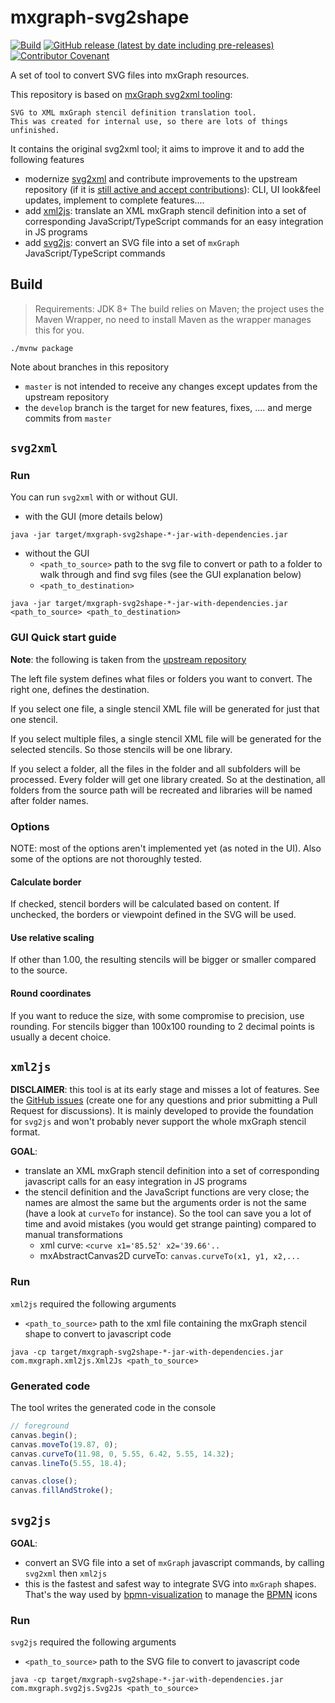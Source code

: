 # mxgraph-svg2shape
[![Build](https://github.com/process-analytics//mxgraph-svg2shape/workflows/Build/badge.svg)](https://github.com/process-analytics/mxgraph-svg2shape/actions)
[![GitHub release (latest by date including pre-releases)](https://img.shields.io/github/v/release/process-analytics/mxgraph-svg2shape?color=orange&include_prereleases)](https://github.com/process-analytics/mxgraph-svg2shape/releases)
[![Contributor Covenant](https://img.shields.io/badge/Contributor%20Covenant-v2.0%20adopted-ff69b4.svg)](https://github.com/process-analytics/.github/blob/main/CODE_OF_CONDUCT.md)



A set of tool to convert SVG files into mxGraph resources.

This repository is based on [mxGraph svg2xml tooling](https://github.com/jgraph/svg2xml):
```
SVG to XML mxGraph stencil definition translation tool.
This was created for internal use, so there are lots of things unfinished.
```

It contains the original svg2xml tool; it aims to improve it and to add the following features
- modernize [svg2xml](#svg2xml) and contribute improvements to the upstream repository (if it is [still active and accept
 contributions](https://github.com/jgraph/svg2xml/pull/13#issuecomment-619573225)): CLI, UI look&feel updates, implement to complete features....
- add [xml2js](#xml2js): translate an XML mxGraph stencil definition into a set of corresponding JavaScript/TypeScript commands for an
easy integration in JS programs
- add [svg2js](#svg2js): convert an SVG file into a set of `mxGraph` JavaScript/TypeScript commands



## Build

> Requirements: JDK 8+
> The build relies on Maven; the project uses the Maven Wrapper, no need to install Maven as the wrapper manages this
> for you.

```
./mvnw package
```

Note about branches in this repository
- `master` is not intended to receive any changes except updates from the upstream repository
- the `develop` branch is the target for new features, fixes, .... and merge commits from `master`  


## `svg2xml`

### Run

You can run `svg2xml` with or without GUI.
- with the GUI (more details below)
```
java -jar target/mxgraph-svg2shape-*-jar-with-dependencies.jar
```
- without the GUI
  - `<path_to_source>` path to the svg file to convert or path to a folder to walk through and find svg files (see the
  GUI explanation below)
  - `<path_to_destination>` 
```
java -jar target/mxgraph-svg2shape-*-jar-with-dependencies.jar <path_to_source> <path_to_destination>
```

### GUI Quick start guide

**Note**: the following is taken from the [upstream repository](https://github.com/jgraph/svg2xml)

The left file system defines what files or folders you want to convert. The right one, defines the destination.

If you select one file, a single stencil XML file will be generated for just that one stencil. 

If you select multiple files, a single stencil XML file will be generated for the selected stencils. So those stencils will be one library.

If you select a folder, all the files in the folder and all subfolders will be processed. Every folder will get one library created. So at the destination, all folders from the source path will be recreated and libraries will be named after folder names.

### Options

NOTE: most of the options aren't implemented yet (as noted in the UI). Also some of the options are not thoroughly tested.

#### Calculate border

If checked, stencil borders will be calculated based on content. If unchecked, the borders or viewpoint defined in the SVG will be used.

#### Use relative scaling

If other than 1.00, the resulting stencils will be bigger or smaller compared to the source.

#### Round coordinates

If you want to reduce the size, with some compromise to precision, use rounding. For stencils bigger than 100x100 rounding to 2 decimal points is usually a decent choice.


## `xml2js`

**DISCLAIMER**: this tool is at its early stage and misses a lot of features. See the [GitHub issues](https://github.com/process-analytics/mxgraph-svg2shape/issues)
(create one for any questions and prior submitting a Pull Request for discussions). It is mainly developed to provide the foundation for `svg2js`
and won't probably never support the whole mxGraph stencil format.


**GOAL**: 
- translate an XML mxGraph stencil definition into a set of corresponding javascript calls for an easy integration in JS programs
- the stencil definition and the JavaScript functions are very close; the names are almost the same but the arguments order is not the same
(have a look at `curveTo` for instance). So the tool can save you a lot of time and avoid mistakes (you would get strange painting) compared to manual
transformations
  - xml curve: `<curve x1='85.52' x2='39.66'..`
  - mxAbstractCanvas2D curveTo: `canvas.curveTo(x1, y1, x2,...`


### Run

`xml2js` required the following arguments
- `<path_to_source>` path to the xml file containing the mxGraph stencil shape to convert to javascript code
```
java -cp target/mxgraph-svg2shape-*-jar-with-dependencies.jar com.mxgraph.xml2js.Xml2Js <path_to_source>
```

### Generated code

The tool writes the generated code in the console
``` javascript
// foreground
canvas.begin();
canvas.moveTo(19.87, 0);
canvas.curveTo(11.98, 0, 5.55, 6.42, 5.55, 14.32);
canvas.lineTo(5.55, 18.4);

canvas.close();
canvas.fillAndStroke();
```

## `svg2js`

**GOAL**:
- convert an SVG file into a set of `mxGraph` javascript commands, by calling `svg2xml` then `xml2js` 
- this is the fastest and safest way to integrate SVG into `mxGraph` shapes. That's the way used by [bpmn-visualization](https://github.com/process-analytics/bpmn-visualization-js)
to manage the [BPMN](http://www.bpmn.org/) icons


### Run

`svg2js` required the following arguments
- `<path_to_source>` path to the SVG file to convert to javascript code
```
java -cp target/mxgraph-svg2shape-*-jar-with-dependencies.jar com.mxgraph.svg2js.Svg2Js <path_to_source>
```


